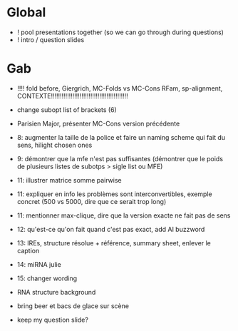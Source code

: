 # Global
- ! pool presentations together (so we can go through during questions)
- ! intro / question slides





# Gab
- !!!! fold before, Giergrich, MC-Folds vs MC-Cons RFam, sp-alignment, CONTEXTE!!!!!!!!!!!!!!!!!!!!!!!!!!!!!!!!!!!!!!!!!!!

- change subopt list of brackets (6)
- Parisien Major, présenter MC-Cons version précédente
- 8: augmenter la taille de la police et faire un naming scheme qui fait du sens, hilight chosen ones
- 9: démontrer que la mfe n'est pas suffisantes (démontrer que le poids de plusieurs listes de subotps > sigle list ou MFE)

- 11: illustrer matrice somme pairwise
- 11: expliquer en info les problèmes sont interconvertibles, exemple concret (500 vs 5000, dire que ce serait trop long)
- 11: mentionner max-clique, dire que la version exacte ne fait pas de sens
- 12: qu'est-ce qu'on fait quand c'est pas exact, add AI buzzword
- 13: IREs, structure résolue + référence, summary sheet, enlever le caption
- 14: miRNA julie
- 15: changer wording




- RNA structure background
- bring beer et bacs de glace sur scène
- keep my question slide?


